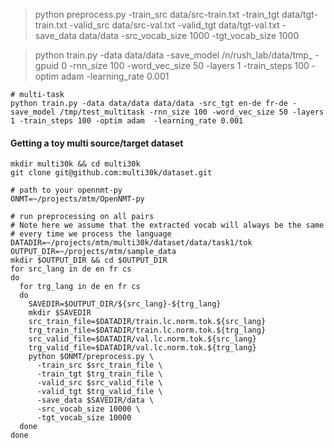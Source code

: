



> python preprocess.py -train_src data/src-train.txt -train_tgt data/tgt-train.txt -valid_src data/src-val.txt -valid_tgt data/tgt-val.txt -save_data data/data -src_vocab_size 1000 -tgt_vocab_size 1000

> python train.py -data data/data -save_model /n/rush_lab/data/tmp_ -gpuid 0 -rnn_size 100 -word_vec_size 50 -layers 1 -train_steps 100 -optim adam  -learning_rate 0.001

```
# multi-task
python train.py -data data/data data/data -src_tgt en-de fr-de -save_model /tmp/test_multitask -rnn_size 100 -word_vec_size 50 -layers 1 -train_steps 100 -optim adam  -learning_rate 0.001
```

#### Getting a toy multi source/target dataset
```
mkdir multi30k && cd multi30k
git clone git@github.com:multi30k/dataset.git

# path to your opennmt-py
ONMT=~/projects/mtm/OpenNMT-py

# run preprocessing on all pairs
# Note here we assume that the extracted vocab will always be the same
# every time we process the language
DATADIR=~/projects/mtm/multi30k/dataset/data/task1/tok
OUTPUT_DIR=~/projects/mtm/sample_data
mkdir $OUTPUT_DIR && cd $OUTPUT_DIR
for src_lang in de en fr cs
do
  for trg_lang in de en fr cs
  do
    SAVEDIR=$OUTPUT_DIR/${src_lang}-${trg_lang}
    mkdir $SAVEDIR
    src_train_file=$DATADIR/train.lc.norm.tok.${src_lang}
    trg_train_file=$DATADIR/train.lc.norm.tok.${trg_lang}
    src_valid_file=$DATADIR/val.lc.norm.tok.${src_lang}
    trg_valid_file=$DATADIR/val.lc.norm.tok.${trg_lang}
    python $ONMT/preprocess.py \
      -train_src $src_train_file \
      -train_tgt $trg_train_file \
      -valid_src $src_valid_file \
      -valid_tgt $trg_valid_file \
      -save_data $SAVEDIR/data \
      -src_vocab_size 10000 \
      -tgt_vocab_size 10000
  done
done

```




